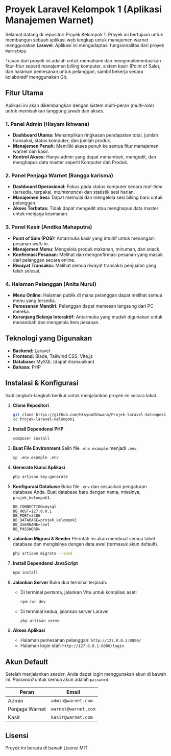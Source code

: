 # Proyek Laravel Kelompok 1 (Aplikasi Manajemen Warnet)

Selamat datang di repositori Proyek Kelompok 1. Proyek ini bertujuan untuk membangun sebuah aplikasi web lengkap untuk manajemen warnet menggunakan **Laravel**. Aplikasi ini mengadaptasi fungsionalitas dari proyek `WarnetApp`.

Tujuan dari proyek ini adalah untuk memahami dan mengimplementasikan fitur-fitur seperti manajemen billing komputer, sistem kasir (Point of Sale), dan halaman pemesanan untuk pelanggan, sambil bekerja secara kolaboratif menggunakan Git.

## Fitur Utama

Aplikasi ini akan dikembangkan dengan sistem multi-peran (*multi-role*) untuk memisahkan tanggung jawab dan akses.

### 1. Panel Admin (Hisyam Ikhwana)
- **Dashboard Utama:** Menampilkan ringkasan pendapatan total, jumlah transaksi, status komputer, dan jumlah produk.
- **Manajemen Penuh:** Memiliki akses penuh ke semua fitur manajemen warnet dan kasir.
- **Kontrol Akses:** Hanya admin yang dapat menambah, mengedit, dan menghapus data master seperti Komputer dan Produk.

### 2. Panel Penjaga Warnet (Rangga karisma)
- **Dashboard Operasional:** Fokus pada status komputer secara *real-time* (tersedia, terpakai, *maintenance*) dan statistik sesi harian.
- **Manajemen Sesi:** Dapat memulai dan mengelola sesi billing baru untuk pelanggan.
- **Akses Terbatas:** Tidak dapat mengedit atau menghapus data master untuk menjaga keamanan.

### 3. Panel Kasir (Andika Mahaputra)
- **Point of Sale (POS):** Antarmuka kasir yang intuitif untuk menangani pesanan *walk-in*.
- **Manajemen Menu:** Mengelola produk makanan, minuman, dan snack.
- **Konfirmasi Pesanan:** Melihat dan mengonfirmasi pesanan yang masuk dari pelanggan secara online.
- **Riwayat Transaksi:** Melihat semua riwayat transaksi penjualan yang telah selesai.

### 4. Halaman Pelanggan (Anita Nurul)
- **Menu Online:** Halaman publik di mana pelanggan dapat melihat semua menu yang tersedia.
- **Pemesanan Mandiri:** Pelanggan dapat memesan langsung dari PC mereka.
- **Keranjang Belanja Interaktif:** Antarmuka yang mudah digunakan untuk menambah dan mengelola item pesanan.

## Teknologi yang Digunakan

- **Backend:** Laravel
- **Frontend:** Blade, Tailwind CSS, Vite.js
- **Database:** MySQL (dapat disesuaikan)
- **Bahasa:** PHP

## Instalasi & Konfigurasi

Ikuti langkah-langkah berikut untuk menjalankan proyek ini secara lokal.

1.  **Clone Repositori**
    ```bash
    git clone https://github.com/HisyamIkhwana/Projek-laravel-kelompok1.git
    cd Projek-laravel-kelompok1
    ```

2.  **Install Dependensi PHP**
    ```bash
    composer install
    ```

3.  **Buat File Environment**
    Salin file `.env.example` menjadi `.env`.
    ```bash
    cp .env.example .env
    ```

4.  **Generate Kunci Aplikasi**
    ```bash
    php artisan key:generate
    ```

5.  **Konfigurasi Database**
    Buka file `.env` dan sesuaikan pengaturan database Anda. Buat database baru dengan nama, misalnya, `projek_kelompok1`.
    ```env
    DB_CONNECTION=mysql
    DB_HOST=127.0.0.1
    DB_PORT=3306
    DB_DATABASE=projek_kelompok1
    DB_USERNAME=root
    DB_PASSWORD=
    ```

6.  **Jalankan Migrasi & Seeder**
    Perintah ini akan membuat semua tabel database dan mengisinya dengan data awal (termasuk akun default).
    ```bash
    php artisan migrate --seed
    ```

7.  **Install Dependensi JavaScript**
    ```bash
    npm install
    ```

8.  **Jalankan Server**
    Buka dua terminal terpisah:
    - Di terminal pertama, jalankan Vite untuk kompilasi aset:
      ```bash
      npm run dev
      ```
    - Di terminal kedua, jalankan server Laravel:
      ```bash
      php artisan serve
      ```

9.  **Akses Aplikasi**
    - Halaman pemesanan pelanggan: `http://127.0.0.1:8000/`
    - Halaman login staf: `http://127.0.0.1:8000/login`

## Akun Default

Setelah menjalankan *seeder*, Anda dapat login menggunakan akun di bawah ini. *Password* untuk semua akun adalah `password`.

| Peran            | Email                 |
| ---------------- | --------------------- |
| Admin            | `admin@warnet.com`    |
| Penjaga Warnet   | `warnet@warnet.com`   |
| Kasir            | `kasir@warnet.com`    |

## Lisensi

Proyek ini berada di bawah Lisensi MIT.
